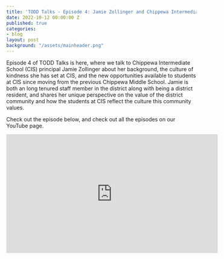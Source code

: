 ```yaml
---
title: 'TODD Talks - Episode 4: Jamie Zollinger and Chippewa Intermediate School'
date: 2022-10-12 00:00:00 Z
published: true
categories:
- blog
layout: post
background: "/assets/mainheader.png"
---
```


Episode 4 of TODD Talks is here, where we talk to Chippewa Intermediate School (CIS) principal Jamie Zollinger about her background, the culture of kindness she has set at CIS, and the new opportunities available to students at CIS since moving from the previous Chippewa Middle School. Jamie is both an long tenured staff member in the district along with being a district resident, and shares her unique perspective on the value of the district community and how the students at CIS reflect the culture this community values.

Check out the episode below, and check out all the episodes on our YouTube page.

<iframe width="560" height="315" src="https://www.youtube.com/embed/GjwfZeCRVP0" title="YouTube video player" frameborder="0" allow="accelerometer; autoplay; clipboard-write; encrypted-media; gyroscope; picture-in-picture" allowfullscreen></iframe>

